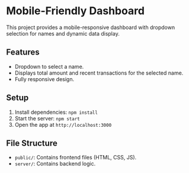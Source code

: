 # Mobile-Friendly Dashboard

This project provides a mobile-responsive dashboard with dropdown selection for names and dynamic data display.

## Features
- Dropdown to select a name.
- Displays total amount and recent transactions for the selected name.
- Fully responsive design.

## Setup
1. Install dependencies: `npm install`
2. Start the server: `npm start`
3. Open the app at `http://localhost:3000`

## File Structure
- `public/`: Contains frontend files (HTML, CSS, JS).
- `server/`: Contains backend logic.
